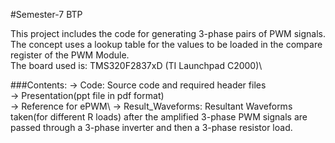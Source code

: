 #Semester-7 BTP

This project includes the code for generating 3-phase pairs of PWM signals.\
The concept uses a lookup table for the values to be loaded in the compare register of the PWM Module.\
The board used is: TMS320F2837xD (TI Launchpad C2000)\

###Contents:
-> Code: Source code and required header files\
-> Presentation(ppt file in pdf format)\
-> Reference for ePWM\ 
-> Result_Waveforms: Resultant Waveforms taken(for different R loads) after the amplified 3-phase PWM signals are passed through a 3-phase inverter and then a 3-phase resistor load.  
